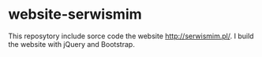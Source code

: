 # website-serwismim
This reposytory include sorce code the website http://serwismim.pl/. 
I build the website with jQuery and Bootstrap.
